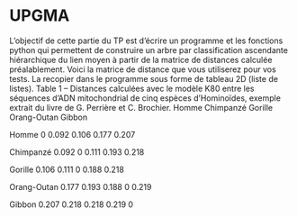# UPGMA
L’objectif de cette partie du TP est d’écrire un programme et les fonctions python qui permettent de construire un arbre par classification ascendante hiérarchique du lien moyen à partir de la matrice de distances calculée préalablement.
Voici la matrice de distance que vous utiliserez pour vos tests. La recopier dans le programme sous forme de tableau 2D (liste de listes).
Table 1 – Distances calculées avec le modèle K80 entre les séquences d’ADN mitochondrial de cinq espèces d’Hominoïdes, exemple extrait du livre de G. Perrière et C. Brochier.
              Homme      Chimpanzé      Gorille      Orang-Outan      Gibbon
              
Homme         0          0.092          0.106        0.177            0.207

Chimpanzé     0.092      0              0.111        0.193            0.218

Gorille       0.106      0.111          0            0.188            0.218

Orang-Outan   0.177      0.193          0.188        0                0.219

Gibbon        0.207      0.218          0.218        0.219            0
 
